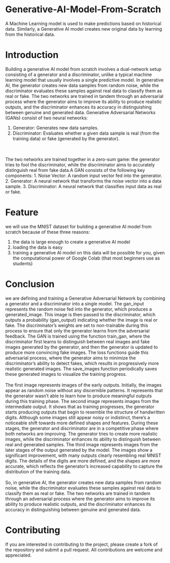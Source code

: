 # Generative-AI-Model-From-Scratch
A Machine Learning model is used to make predictions based on historical data. Similarly, a Generative AI model creates new original data by learning from the historical data.
# Introduction
Building a generative AI model from scratch involves a dual-network setup consisting of a generator and a discriminator, unlike a typical machine learning model that usually involves a single predictive model. In generative AI, the generator creates new data samples from random noise, while the discriminator evaluates these samples against real data to classify them as real or fake. The two networks are trained in tandem through an adversarial process where the generator aims to improve its ability to produce realistic outputs, and the discriminator enhances its accuracy in distinguishing between genuine and generated data. Generative Adversarial Networks (GANs) consist of two neural networks:
1. Generator: Generates new data samples.
2. Discriminator: Evaluates whether a given data sample is real (from the training data) or fake (generated by the generator).
<br>
<br>
The two networks are trained together in a zero-sum game: the generator tries to fool the discriminator, while the discriminator aims to accurately distinguish real from fake data.A GAN consists of the following key components:
1. Noise Vector: A random input vector fed into the generator.
2. Generator: A neural network that transforms the noise vector into a data sample.
3. Discriminator: A neural network that classifies input data as real or fake.

# Feature
we will use the MNIST dataset for building a generative AI model from scratch because of these three reasons:
1. the data is large enough to create a generative AI model
2. loading the data is easy
3. training a generative AI model on this data will be possible for you, given the computational power of Google Colab (that most beginners use as students)

# Conclusion
we are defining and training a Generative Adversarial Network by combining a generator and a discriminator into a single model. The gan_input represents the random noise fed into the generator, which produces a generated_image. This image is then passed to the discriminator, which outputs a probability (gan_output) indicating whether the image is real or fake. The discriminator’s weights are set to non-trainable during this process to ensure that only the generator learns from the adversarial feedback. The GAN is trained using the function train_gan, where the discriminator first learns to distinguish between real images and fake images generated by the generator, and then the generator is updated to produce more convincing fake images. The loss functions guide this adversarial process, where the generator aims to minimize the discriminator’s ability to detect fakes, which results in progressively more realistic generated images. The save_images function periodically saves these generated images to visualize the training progress.
<br>
<br>
The first image represents images of the early outputs. Initially, the images appear as random noise without any discernible patterns. It represents that the generator wasn’t able to learn how to produce meaningful outputs during this training phase. The second image represents images from the intermediate output. It shows that as training progresses, the generator starts producing outputs that begin to resemble the structure of handwritten digits. Although some images still appear noisy or indistinct, there’s a noticeable shift towards more defined shapes and features. During these stages, the generator and discriminator are in a competitive phase where both networks are improving. The generator tries to create more realistic images, while the discriminator enhances its ability to distinguish between real and generated samples. The third image represents images from the later stages of the output generated by the model. The images show a significant improvement, with many outputs clearly resembling real MNIST digits. The details of the digits are more defined, and the shapes are more accurate, which reflects the generator’s increased capability to capture the distribution of the training data.
<br>
<br>
So, in generative AI, the generator creates new data samples from random noise, while the discriminator evaluates these samples against real data to classify them as real or fake. The two networks are trained in tandem through an adversarial process where the generator aims to improve its ability to produce realistic outputs, and the discriminator enhances its accuracy in distinguishing between genuine and generated data.

# Contributing
If you are interested in contributing to the project, please create a fork of the repository and submit a pull request. All contributions are welcome and appreciated.
